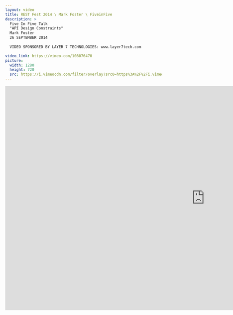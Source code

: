 ```yaml
---
layout: video
title: REST Fest 2014 \ Mark Foster \ FiveinFive
description: >
  Five In Five Talk
  "API Design Constraints"
  Mark Foster
  26 SEPTEMBER 2014
  
  VIDEO SPONSORED BY LAYER 7 TECHNOLOGIES: www.layer7tech.com

video_link: https://vimeo.com/108076470
picture:
  width: 1280
  height: 720
  src: https://i.vimeocdn.com/filter/overlay?src0=https%3A%2F%2Fi.vimeocdn.com%2Fvideo%2F491713919_1280x720.jpg&src1=http%3A%2F%2Ff.vimeocdn.com%2Fp%2Fimages%2Fcrawler_play.png
---
```

<iframe src="https://player.vimeo.com/video/108076470?title=0&byline=0&portrait=0&badge=0&autopause=0&player_id=0" width="1280" height="720" frameborder="0" title="REST Fest 2014 \ Mark Foster \ FiveinFive" webkitallowfullscreen mozallowfullscreen allowfullscreen></iframe>